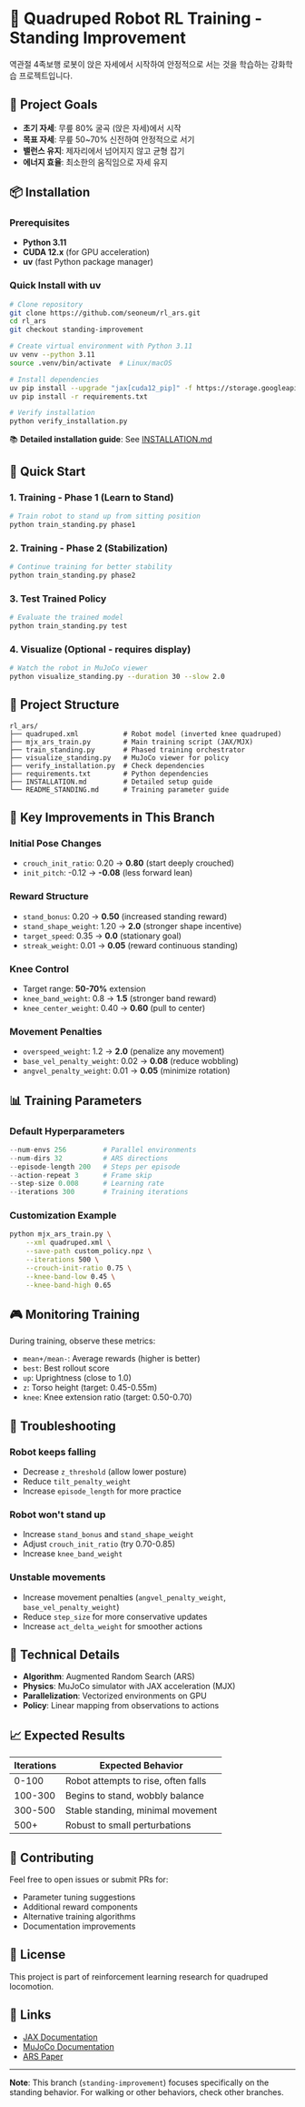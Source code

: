 # 🤖 Quadruped Robot RL Training - Standing Improvement

역관절 4족보행 로봇이 앉은 자세에서 시작하여 안정적으로 서는 것을 학습하는 강화학습 프로젝트입니다.

## 🎯 Project Goals

- **초기 자세**: 무릎 80% 굴곡 (앉은 자세)에서 시작
- **목표 자세**: 무릎 50~70% 신전하여 안정적으로 서기
- **밸런스 유지**: 제자리에서 넘어지지 않고 균형 잡기
- **에너지 효율**: 최소한의 움직임으로 자세 유지

## 📦 Installation

### Prerequisites
- **Python 3.11**
- **CUDA 12.x** (for GPU acceleration)
- **uv** (fast Python package manager)

### Quick Install with uv

```bash
# Clone repository
git clone https://github.com/seoneum/rl_ars.git
cd rl_ars
git checkout standing-improvement

# Create virtual environment with Python 3.11
uv venv --python 3.11
source .venv/bin/activate  # Linux/macOS

# Install dependencies
uv pip install --upgrade "jax[cuda12_pip]" -f https://storage.googleapis.com/jax-releases/jax_cuda_releases.html
uv pip install -r requirements.txt

# Verify installation
python verify_installation.py
```

📚 **Detailed installation guide**: See [INSTALLATION.md](INSTALLATION.md)

## 🚀 Quick Start

### 1. Training - Phase 1 (Learn to Stand)
```bash
# Train robot to stand up from sitting position
python train_standing.py phase1
```

### 2. Training - Phase 2 (Stabilization)
```bash
# Continue training for better stability
python train_standing.py phase2
```

### 3. Test Trained Policy
```bash
# Evaluate the trained model
python train_standing.py test
```

### 4. Visualize (Optional - requires display)
```bash
# Watch the robot in MuJoCo viewer
python visualize_standing.py --duration 30 --slow 2.0
```

## 📂 Project Structure

```
rl_ars/
├── quadruped.xml           # Robot model (inverted knee quadruped)
├── mjx_ars_train.py        # Main training script (JAX/MJX)
├── train_standing.py       # Phased training orchestrator
├── visualize_standing.py   # MuJoCo viewer for policy
├── verify_installation.py  # Check dependencies
├── requirements.txt        # Python dependencies
├── INSTALLATION.md         # Detailed setup guide
└── README_STANDING.md      # Training parameter guide
```

## 🔧 Key Improvements in This Branch

### Initial Pose Changes
- `crouch_init_ratio`: 0.20 → **0.80** (start deeply crouched)
- `init_pitch`: -0.12 → **-0.08** (less forward lean)

### Reward Structure
- `stand_bonus`: 0.20 → **0.50** (increased standing reward)
- `stand_shape_weight`: 1.20 → **2.0** (stronger shape incentive)
- `target_speed`: 0.35 → **0.0** (stationary goal)
- `streak_weight`: 0.01 → **0.05** (reward continuous standing)

### Knee Control
- Target range: **50-70%** extension
- `knee_band_weight`: 0.8 → **1.5** (stronger band reward)
- `knee_center_weight`: 0.40 → **0.60** (pull to center)

### Movement Penalties
- `overspeed_weight`: 1.2 → **2.0** (penalize any movement)
- `base_vel_penalty_weight`: 0.02 → **0.08** (reduce wobbling)
- `angvel_penalty_weight`: 0.01 → **0.05** (minimize rotation)

## 📊 Training Parameters

### Default Hyperparameters
```python
--num-envs 256         # Parallel environments
--num-dirs 32          # ARS directions
--episode-length 200   # Steps per episode
--action-repeat 3      # Frame skip
--step-size 0.008      # Learning rate
--iterations 300       # Training iterations
```

### Customization Example
```bash
python mjx_ars_train.py \
    --xml quadruped.xml \
    --save-path custom_policy.npz \
    --iterations 500 \
    --crouch-init-ratio 0.75 \
    --knee-band-low 0.45 \
    --knee-band-high 0.65
```

## 🎮 Monitoring Training

During training, observe these metrics:
- `mean+/mean-`: Average rewards (higher is better)
- `best`: Best rollout score
- `up`: Uprightness (close to 1.0)
- `z`: Torso height (target: 0.45-0.55m)
- `knee`: Knee extension ratio (target: 0.50-0.70)

## 🐛 Troubleshooting

### Robot keeps falling
- Decrease `z_threshold` (allow lower posture)
- Reduce `tilt_penalty_weight`
- Increase `episode_length` for more practice

### Robot won't stand up
- Increase `stand_bonus` and `stand_shape_weight`
- Adjust `crouch_init_ratio` (try 0.70-0.85)
- Increase `knee_band_weight`

### Unstable movements
- Increase movement penalties (`angvel_penalty_weight`, `base_vel_penalty_weight`)
- Reduce `step_size` for more conservative updates
- Increase `act_delta_weight` for smoother actions

## 🔬 Technical Details

- **Algorithm**: Augmented Random Search (ARS)
- **Physics**: MuJoCo simulator with JAX acceleration (MJX)
- **Parallelization**: Vectorized environments on GPU
- **Policy**: Linear mapping from observations to actions

## 📈 Expected Results

| Iterations | Expected Behavior |
|------------|------------------|
| 0-100      | Robot attempts to rise, often falls |
| 100-300    | Begins to stand, wobbly balance |
| 300-500    | Stable standing, minimal movement |
| 500+       | Robust to small perturbations |

## 🤝 Contributing

Feel free to open issues or submit PRs for:
- Parameter tuning suggestions
- Additional reward components
- Alternative training algorithms
- Documentation improvements

## 📄 License

This project is part of reinforcement learning research for quadruped locomotion.

## 🔗 Links

- [JAX Documentation](https://jax.readthedocs.io/)
- [MuJoCo Documentation](https://mujoco.readthedocs.io/)
- [ARS Paper](https://arxiv.org/abs/1803.07055)

---

**Note**: This branch (`standing-improvement`) focuses specifically on the standing behavior. For walking or other behaviors, check other branches.